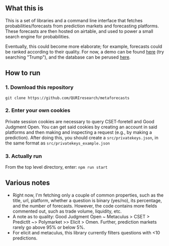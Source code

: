 ## What this is 

This is a set of libraries and a command line interface that fetches probabilities/forecasts from prediction markets and forecasting platforms. These forecasts are then hosted on airtable, and used to power a small search engine for probabilities. 

Eventually, this could become more elaborate; for example, forecasts could be ranked according to their quality. For now, a demo can be found [here](https://www.loki.red/metaforecasts/) (try searching "Trump"), and the database can be perused [here](https://www.loki.red/metaforecasts/data/). 

## How to run

### 1. Download this repository

``git clone https://github.com/QURIresearch/metaforecasts``

### 2. Enter your own cookies
Private session cookies are necessary to query CSET-foretell and Good Judgment Open. You can get said cookies by creating an account in said platforms and then making and inspecting a request (e.g., by making a prediction). After doing this, you should create a `src/privatekeys.json`, in the same format as `src/privatekeys_example.json`

### 3. Actually run

From the top level directory, enter: `npm run start`

## Various notes

- Right now, I'm fetching only a couple of common properties, such as the title, url, platform, whether a question is binary (yes/no), its percentage, and the number of forecasts. However, the code contains more fields commented out, such as trade volume, liquidity, etc. 
- A note as to quality: Good Judgment Open ~ Metaculus > CSET > PredictIt ~> Polymarket >> Elicit > Omen. Further, prediction markets rarely go above 95% or below 5%.
- For elicit and metaculus, this library currently filters questions with <10 predictions.
